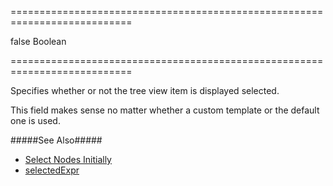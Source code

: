 ===========================================================================
<!--default-->false<!--/default-->
<!--type-->Boolean<!--/type-->
===========================================================================

<!--shortDescription-->
Specifies whether or not the tree view item is displayed selected.
<!--/shortDescription-->

<!--fullDescription-->
This field makes sense no matter whether a custom template or the default one is used.

#####See Also#####
- [Select Nodes Initially](/Documentation/Guide/Widgets/TreeView/Select_Nodes/#Initially)
- [selectedExpr](/Documentation/ApiReference/UI_Widgets/dxTreeView/Configuration/#selectedExpr)
<!--/fullDescription-->